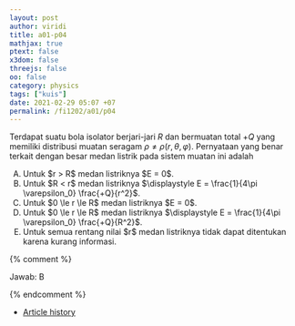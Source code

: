 ```yaml
---
layout: post
author: viridi
title: a01-p04
mathjax: true
ptext: false
x3dom: false
threejs: false
oo: false
category: physics
tags: ["kuis"]
date: 2021-02-29 05:07 +07
permalink: /fi1202/a01/p04
---
```

Terdapat suatu bola isolator berjari-jari $R$ dan bermuatan total $+Q$ yang memiliki distribusi muatan seragam $\rho \ne \rho(r, \theta, \varphi)$. Pernyataan yang benar terkait dengan besar medan listrik pada sistem muatan ini adalah
<ol type="A">
<li>Untuk $r > R$ medan listriknya $E = 0$.</li>
<li>Untuk $R < r$ medan listriknya $\displaystyle E = \frac{1}{4\pi \varepsilon_0} \frac{+Q}{r^2}$.</li>
<li>Untuk $0 \le r \le R$ medan listriknya $E = 0$.</li>
<li>Untuk $0 \le r \le R$ medan listriknya $\displaystyle E = \frac{1}{4\pi \varepsilon_0} \frac{+Q}{R^2}$.</li>
<li>Untuk semua rentang nilai $r$ medan listriknya tidak dapat ditentukan karena kurang informasi.</li>
</ol>

{% comment %}

Jawab: B

{% endcomment %}

+ [Article history](https://github.com/butiran/butiran.github.io/commits/master/_posts/fi1202/a01/2021-03-01-p04.md)
